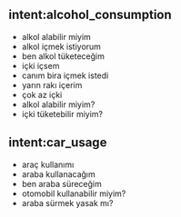 ## intent:alcohol_consumption
- alkol alabilir miyim
- alkol içmek istiyorum
- ben alkol tüketeceğim
- içki içsem
- canım bira içmek istedi
- yarın rakı içerim
- çok az içki
- alkol alabilir miyim?
- içki tüketebilir miyim?

## intent:car_usage
- araç kullanımı
- araba kullanacağım
- ben araba süreceğim
- otomobil kullanabilir miyim?
- araba sürmek yasak mı?
